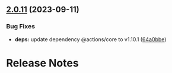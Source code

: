 ## [2.0.11](https://github.com/cpcloud/flake-dep-info-action/compare/v2.0.10...v2.0.11) (2023-09-11)

### Bug Fixes

- **deps:** update dependency @actions/core to v1.10.1 ([64a0bbe](https://github.com/cpcloud/flake-dep-info-action/commit/64a0bbeb8aa5a23c0ad5e183c861aef3ed084b8b))

# Release Notes
